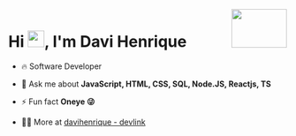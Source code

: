 <img align="right" height="70" width="100em" src="https://i.pinimg.com/originals/09/01/bb/0901bb81aca5a2863d678cbdf7d25eba.gif"/>
<h1 align="left">Hi <img src="https://raw.githubusercontent.com/kaueMarques/kaueMarques/master/hi.gif" height="30px">, I'm Davi Henrique</h1>


- 🔥 Software Developer

- 💬 Ask me about **JavaScript, HTML, CSS, SQL, Node.JS, Reactjs, TS**

- ⚡ Fun fact **Oneye 😜**

- 👨‍💻 More at [davihenrique - devlink](https://atom.vercel.app)


<!--

<img width="490em" src="https://github-readme-twitter-gazf.vercel.app/api?id=maykbrito&layout=wide&show_reply=off&show_retweet=off" />


**maykbrito/maykbrito** is a ✨ _special_ ✨ repository because its `README.md` (this file) appears on your GitHub profile.

Here are some ideas to get you started:

- 🔭 I’m currently working on ...
- 🌱 I’m currently learning ...
- 👯 I’m looking to collaborate on ...
- 🤔 I’m looking for help with ...
- 💬 Ask me about ...
- 📫 How to reach me: ...
- 😄 Pronouns: ...
- ⚡ Fun fact: ...
-->
